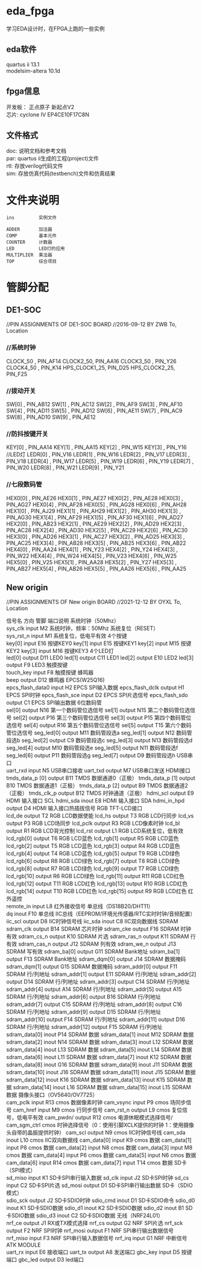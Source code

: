 # eda_fpga
学习EDA设计时，在FPGA上跑的一些实例  

## eda软件 
quartus ii 13.1   
modelsim-altera 10.1d  

## fpga信息
开发板： 正点原子 新起点V2  
芯片: cyclone IV EP4CE10F17C8N  

## 文件格式  
doc: 说明文档和参考文档  
par: quartus ii生成的工程(project)文件  
rtl: 存放verilog代码文件  
sim: 存放仿真代码(testbench)文件和仿真结果  

# 文件夹说明
    ins         实例文件   
      
    ADDER       加法器  
    COMP        基本元件  
    COUNTER     计数器  
    LED         LED灯的应用  
    MULTIPLIER  乘法器  
    TOP         综合项目  

# 管脚分配

## DE1-SOC

//PIN ASSIGNMENTS OF DE1-SOC BOARD
//2016-09-12 BY ZWB
To,		Location

### //系统时钟

CLOCK_50 ,		PIN_AF14
CLOCK2_50, 		PIN_AA16
CLOCK3_50 ,		PIN_Y26
CLOCK4_50 ,		PIN_K14 
HPS_CLOCK1_25, 		PIN_D25 
HPS_CLOCK2_25,		PIN_F25 

### //拨动开关

SW[0] ,		PIN_AB12 
SW[1] ,		PIN_AC12 
SW[2] ,		PIN_AF9 
SW[3] ,		PIN_AF10 
SW[4] ,		PIN_AD11 
SW[5] ,		PIN_AD12 
SW[6] ,		PIN_AE11 
SW[7] ,		PIN_AC9 
SW[8] ,		PIN_AD10 
SW[9] ,		PIN_AE12 

### //防抖按键开关

KEY[0] ,		PIN_AA14
KEY[1] ,		PIN_AA15
KEY[2] ,		PIN_W15
KEY[3] ,		PIN_Y16
//LED灯
LEDR[0] ,		PIN_V16
LEDR[1] ,		PIN_W16
LEDR[2] ,		PIN_V17
LEDR[3] ,		PIN_V18
LEDR[4] ,		PIN_W17
LEDR[5] ,		PIN_W19
LEDR[6] ,		PIN_Y19
LEDR[7] ,		PIN_W20
LEDR[8] ,		PIN_W21
LEDR[9] ,		PIN_Y21

### //七段数码管

HEX0[0] ,		PIN_AE26 
HEX0[1] ,		PIN_AE27 
HEX0[2] ,		PIN_AE28 
HEX0[3] ,		PIN_AG27 
HEX0[4] ,		PIN_AF28 
HEX0[5] ,		PIN_AG28 
HEX0[6] ,		PIN_AH28 
HEX1[0] ,		PIN_AJ29 
HEX1[1] ,		PIN_AH29 
HEX1[2] ,		PIN_AH30 
HEX1[3] ,		PIN_AG30 
HEX1[4] ,		PIN_AF29 
HEX1[5] ,		PIN_AF30 
HEX1[6] ,		PIN_AD27 
HEX2[0] ,		PIN_AB23 
HEX2[1] ,		PIN_AE29 
HEX2[2] ,		PIN_AD29 
HEX2[3] ,		PIN_AC28 
HEX2[4] ,		PIN_AD30 
HEX2[5] ,		PIN_AC29 
HEX2[6] ,		PIN_AC30 
HEX3[0] ,		PIN_AD26 
HEX3[1] ,		PIN_AC27 
HEX3[2] ,		PIN_AD25 
HEX3[3] , 		PIN_AC25
HEX3[4] ,		PIN_AB28
HEX3[5] ,		PIN_AB25 
HEX3[6] ,		PIN_AB22 
HEX4[0] ,		PIN_AA24
HEX4[1] ,		PIN_Y23
HEX4[2] ,		PIN_Y24 
HEX4[3] ,		PIN_W22
HEX4[4] ,		PIN_W24 
HEX4[5] ,		PIN_V23 
HEX4[6] ,		PIN_W25 
HEX5[0] ,		PIN_V25 
HEX5[1] ,		PIN_AA28
HEX5[2] ,		PIN_Y27 
HEX5[3] ,		PIN_AB27
HEX5[4] ,		PIN_AB26 
HEX5[5] ,		PIN_AA26 
HEX5[6] ,		PIN_AA25

## New origin

//PIN ASSIGNMENTS OF New origin BOARD
//2021-12-12 BY OYXL
To,		Location

信号名	方向	管脚	端口说明
系统时钟（50Mhz）			
sys_clk	input	M2	系统时钟，频率：50Mhz
系统复位（RESET）			
sys_rst_n	input	M1	系统复位，低电平有效
4个按键			
key[0]	input	E16	按键KEY0
key[1]	input	E15	按键KEY1
key[2]	input	M15	按键KEY2
key[3]	input	M16	按键KEY3
4个LED灯			
led[0]	output	D11	LED0
led[1]	output	C11	LED1
led[2]	output	E10	LED2
led[3]	output	F9	LED3
触摸按键			
touch_key	input	F8	触摸按键
蜂鸣器			
beep	output	D12	蜂鸣器
EPCS(W25Q16)			
epcs_flash_data0	input	H2	EPCS SPI输入数据
epcs_flash_dclk	output	H1	EPCS SPI时钟
epcs_flash_sce	input	D2	EPCS SPI片选信号
epcs_flash_sdo	output	C1	EPCS SPI输出数据
6位数码管			
sel[0]	output	N16	第一个数码管位选信号
sel[1]	output	N15	第二个数码管位选信号
sel[2]	output	P16	第三个数码管位选信号
sel[3]	output	P15	第四个数码管位选信号
sel[4]	output	R16	第五个数码管位选信号
sel[5]	output	T15	第六个数码管位选信号
seg_led[0]	output	M11	数码管段选a
seg_led[1]	output	N12	数码管段选b
seg_led[2]	output	C9	数码管段选c
seg_led[3]	output	N13	数码管段选d
seg_led[4]	output	M10	数码管段选e
seg_led[5]	output	N11	数码管段选f
seg_led[6]	output	P11	数码管段选g
seg_led[7]	output	D9	数码管段选h
USB串口			
uart_rxd	input	N5	USB串口接收
uart_txd	output	M7	USB串口发送
HDMI接口			
tmds_data_p [0]	output	B11	TMDS 数据通道0（正极）
tmds_data_p [1]	output	B10	TMDS 数据通道1（正极）
tmds_data_p [2]	output	B9	TMDS 数据通道2（正极）
tmds_clk_p	output	B12	TMDS 时钟通道（正极）
hdmi_scl	output	E9	HDMI 输入接口 SCL
hdmi_sda	inout	E8	HDMI 输入接口 SDA
hdmi_in_hpd	output	D4	HDMI 输入接口热插拔信号
RGB TFT-LCD接口			
lcd_de	output	T2	RGB LCD数据使能
lcd_hs	output	T3	RGB LCD行同步
lcd_vs	output	P3	RGB LCD场同步
lcd_pclk	output	R3	RGB LCD像素时钟
lcd_bl	output	R1	RGB LCD背光控制
lcd_rst	output	L1	RGB LCD系统复位，低有效
lcd_rgb[0]	output	T6	RGB LCD蓝色
lcd_rgb[1]	output	R5	RGB LCD蓝色
lcd_rgb[2]	output	T5	RGB LCD蓝色
lcd_rgb[3]	output	R4	RGB LCD蓝色
lcd_rgb[4]	output	T4	RGB LCD蓝色
lcd_rgb[5]	output	T9	RGB LCD绿色
lcd_rgb[6]	output	R8	RGB LCD绿色
lcd_rgb[7]	output	T8	RGB LCD绿色
lcd_rgb[8]	output	R7	RGB LCD绿色
lcd_rgb[9]	output	T7	RGB LCD绿色
lcd_rgb[10]	output	R6	RGB LCD绿色
lcd_rgb[11]	output	R11	RGB LCD红色
lcd_rgb[12]	output	T11	RGB LCD红色
lcd_rgb[13]	output	R10	RGB LCD红色
lcd_rgb[14]	output	T10	RGB LCD红色
lcd_rgb[15]	output	R9	RGB LCD红色
红外遥控			
remote_in	input	L8	红外接收信号
单总线（DS18B20/DHT11）			
dq	inout	F10	单总线
IIC总线（EEPROM/环境光传感器/RTC实时时钟/音频配置）			
iic_scl	output	D8	IIC时钟信号线
iic_sda	inout	C8	IIC双向数据线
SDRAM			
sdram_clk	output	B14	SDRAM 芯片时钟
sdram_cke	output	F16	SDRAM 时钟有效
sdram_cs_n	output	K10	SDRAM 片选
sdram_ras_n	output	K11	SDRAM 行有效
sdram_cas_n	output	J12	SDRAM 列有效
sdram_we_n	output	J13	SDRAM 写有效
sdram_ba[0]	output	G11	SDRAM Bank地址
sdram_ba[1]	output	F13	SDRAM Bank地址
sdram_dqm[0]	output	J14	SDRAM 数据掩码
sdram_dqm[1]	output	G15	SDRAM 数据掩码
sdram_addr[0]	output	F11	SDRAM 行/列地址
sdram_addr[1]	output	E11	SDRAM 行/列地址
sdram_addr[2]	output	D14	SDRAM 行/列地址
sdram_addr[3]	output	C14	SDRAM 行/列地址
sdram_addr[4]	output	A14	SDRAM 行/列地址
sdram_addr[5]	output	A15	SDRAM 行/列地址
sdram_addr[6]	output	B16	SDRAM 行/列地址
sdram_addr[7]	output	C15	SDRAM 行/列地址
sdram_addr[8]	output	C16	SDRAM 行/列地址
sdram_addr[9]	output	D15	SDRAM 行/列地址
sdram_addr[10]	output	F14	SDRAM 行/列地址
sdram_addr[11]	output	D16	SDRAM 行/列地址
sdram_addr[12]	output	F15	SDRAM 行/列地址
sdram_data[0]	inout	P14	SDRAM 数据
sdram_data[1]	inout	M12	SDRAM 数据
sdram_data[2]	inout	N14	SDRAM 数据
sdram_data[3]	inout	L12	SDRAM 数据
sdram_data[4]	inout	L13	SDRAM 数据
sdram_data[5]	inout	L14	SDRAM 数据
sdram_data[6]	inout	L11	SDRAM 数据
sdram_data[7]	inout	K12	SDRAM 数据
sdram_data[8]	inout	G16	SDRAM 数据
sdram_data[9]	inout	J11	SDRAM 数据
sdram_data[10]	inout	J16	SDRAM 数据
sdram_data[11]	inout	J15	SDRAM 数据
sdram_data[12]	inout	K16	SDRAM 数据
sdram_data[13]	inout	K15	SDRAM 数据
sdram_data[14]	inout	L16	SDRAM 数据
sdram_data[15]	inout	L15	SDRAM 数据
摄像头接口（OV5640/OV7725）			
cam_pclk	input	R13	cmos 数据像素时钟
cam_vsync	input	P9	cmos 场同步信号
cam_href	input	M9	cmos 行同步信号
cam_rst_n	output	L9	cmos 复位信号，低电平有效
cam_pwdn/	output	R12	cmos 电源休眠模式选择信号/
cam_sgm_ctrl			cmos 时钟选择信号（0：使用引脚XCLK提供的时钟 1：使用摄像头自带的晶振提供时钟）
cam_scl	output	N9	cmos IIC时钟信号线
cam_sda	inout	L10	cmos IIC双向数据线
cam_data[0]	input	K9	cmos 数据
cam_data[1]	input	P8	cmos 数据
cam_data[2]	input	N8	cmos 数据
cam_data[3]	input	M8	cmos 数据
cam_data[4]	input	P6	cmos 数据
cam_data[5]	input	N6	cmos 数据
cam_data[6]	input	R14	cmos 数据
cam_data[7]	input	T14	cmos 数据
SD卡（SPI模式）			
sd_miso	input	K1	SD卡SPI串行输入数据
sd_clk	input	J2	SD卡SPI时钟
sd_cs	input	C2	SD卡SPI片选
sd_mosi	output	D1	SD卡SPI串行输出数据
SD卡（SDIO模式）			
sdio_sck	output	J2	SD卡SDIO时钟
sdio_cmd	inout	D1	SD卡SDIO命令
sdio_d0	inout	K1	SD卡SDIO数据
sdio_d1	inout	K2	SD卡SDIO数据
sdio_d2	inout	B1	SD卡SDIO数据
sdio_d3	inout	C2	SD卡SDIO数据
无线（NRF24L01）			
nrf_ce	output	J1	RX或TX模式选择
nrf_cs	output	G2	NRF SPI片选
nrf_sck	output	F2	NRF SPI时钟
nrf_mosi	output	F1	NRF SPI串行输出数据信号
nrf_miso	input	F3	NRF SPI串行输入数据信号
nrf_irq	input	G1	NRF 中断信号
ATK MODULE			
uart_rx	input	E6	接收端口
uart_tx	output	A8	发送端口
gbc_key	input	D5	按键端口
gbc_led	output	D3	led端口

